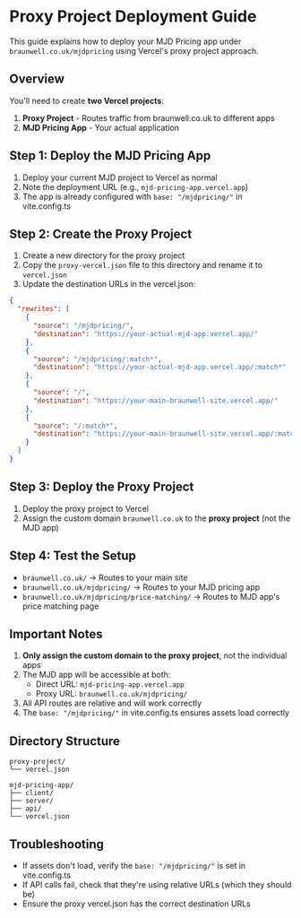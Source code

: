 # Proxy Project Deployment Guide

This guide explains how to deploy your MJD Pricing app under `braunwell.co.uk/mjdpricing` using Vercel's proxy project approach.

## Overview

You'll need to create **two Vercel projects**:

1. **Proxy Project** - Routes traffic from braunwell.co.uk to different apps
2. **MJD Pricing App** - Your actual application

## Step 1: Deploy the MJD Pricing App

1. Deploy your current MJD project to Vercel as normal
2. Note the deployment URL (e.g., `mjd-pricing-app.vercel.app`)
3. The app is already configured with `base: "/mjdpricing/"` in vite.config.ts

## Step 2: Create the Proxy Project

1. Create a new directory for the proxy project
2. Copy the `proxy-vercel.json` file to this directory and rename it to `vercel.json`
3. Update the destination URLs in the vercel.json:

```json
{
  "rewrites": [
    {
      "source": "/mjdpricing/",
      "destination": "https://your-actual-mjd-app.vercel.app/"
    },
    {
      "source": "/mjdpricing/:match*",
      "destination": "https://your-actual-mjd-app.vercel.app/:match*"
    },
    {
      "source": "/",
      "destination": "https://your-main-braunwell-site.vercel.app/"
    },
    {
      "source": "/:match*",
      "destination": "https://your-main-braunwell-site.vercel.app/:match*"
    }
  ]
}
```

## Step 3: Deploy the Proxy Project

1. Deploy the proxy project to Vercel
2. Assign the custom domain `braunwell.co.uk` to the **proxy project** (not the MJD app)

## Step 4: Test the Setup

- `braunwell.co.uk/` → Routes to your main site
- `braunwell.co.uk/mjdpricing/` → Routes to your MJD pricing app
- `braunwell.co.uk/mjdpricing/price-matching/` → Routes to MJD app's price matching page

## Important Notes

1. **Only assign the custom domain to the proxy project**, not the individual apps
2. The MJD app will be accessible at both:
   - Direct URL: `mjd-pricing-app.vercel.app`
   - Proxy URL: `braunwell.co.uk/mjdpricing/`
3. All API routes are relative and will work correctly
4. The `base: "/mjdpricing/"` in vite.config.ts ensures assets load correctly

## Directory Structure

```
proxy-project/
└── vercel.json

mjd-pricing-app/
├── client/
├── server/
├── api/
└── vercel.json
```

## Troubleshooting

- If assets don't load, verify the `base: "/mjdpricing/"` is set in vite.config.ts
- If API calls fail, check that they're using relative URLs (which they should be)
- Ensure the proxy vercel.json has the correct destination URLs
